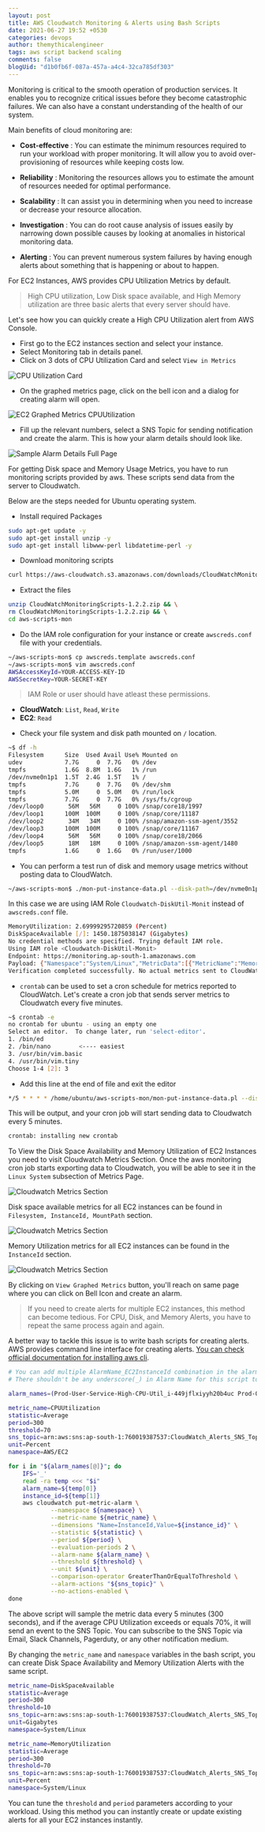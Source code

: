 ```yaml
---
layout: post
title: AWS Cloudwatch Monitoring & Alerts using Bash Scripts
date: 2021-06-27 19:52 +0530
categories: devops
author: themythicalengineer
tags: aws script backend scaling
comments: false
blogUid: "d1b0fb6f-087a-457a-a4c4-32ca785df303"
---
```


Monitoring is critical to the smooth operation of production services.
It enables you to recognize critical issues before they become catastrophic failures.
We can also have a constant understanding of the health of our system.

Main benefits of cloud monitoring are:

* **Cost-effective** : You can estimate the minimum resources required to run your workload with proper monitoring. It will allow you to avoid over-provisioning of resources while keeping costs low. 

* **Reliability** : Monitoring the resources allows you to estimate the amount of resources needed for optimal performance.

* **Scalability** : It can assist you in determining when you need to increase or decrease your resource allocation.

* **Investigation** : You can do root cause analysis of issues easily by narrowing down possible causes by looking at anomalies in historical monitoring data.

* **Alerting** : You can prevent numerous system failures by having enough alerts about something that is happening or about to happen. 

For EC2 Instances, AWS provides CPU Utilization Metrics by default.

> High CPU utilization, Low Disk space available, and High Memory utilization are three basic alerts that every server should have. 

Let's see how you can quickly create a High CPU Utilization alert from AWS Console.
* First go to the EC2 instances section and select your instance. 
* Select Monitoring tab in details panel.
* Click on 3 dots of CPU Utilization Card and select `View in Metrics`

![CPU Utilization Card](/assets/images/setup-aws-cloudwatch-monitoring-and-alarms/ec2_instance_monitoring_tab.webp)

* On the graphed metrics page, click on the bell icon and a dialog for creating alarm will open.

![EC2 Graphed Metrics CPUUtilization](/assets/images/setup-aws-cloudwatch-monitoring-and-alarms/ec2_cpu_utilization_graphed.webp)

* Fill up the relevant numbers, select a SNS Topic for sending notification and create the alarm. This is how your alarm details should look like.

![Sample Alarm Details Full Page](/assets/images/setup-aws-cloudwatch-monitoring-and-alarms/cpu_util_alarm_full_page.webp)

For getting Disk space and Memory Usage Metrics, you have to run monitoring scripts provided by aws. These scripts send data from the server to Cloudwatch. 

Below are the steps needed for Ubuntu operating system.

* Install required Packages

```bash
sudo apt-get update -y
sudo apt-get install unzip -y
sudo apt-get install libwww-perl libdatetime-perl -y
```
* Download monitoring scripts

```bash
curl https://aws-cloudwatch.s3.amazonaws.com/downloads/CloudWatchMonitoringScripts-1.2.2.zip -O
```
* Extract the files

```bash
unzip CloudWatchMonitoringScripts-1.2.2.zip && \
rm CloudWatchMonitoringScripts-1.2.2.zip && \
cd aws-scripts-mon
```
* Do the IAM role configuration for your instance or create `awscreds.conf` file with your credentials.

```bash
~/aws-scripts-mon$ cp awscreds.template awscreds.conf
~/aws-scripts-mon$ vim awscreds.conf
AWSAccessKeyId=YOUR-ACCESS-KEY-ID
AWSSecretKey=YOUR-SECRET-KEY
```

> IAM Role or user should have atleast these permissions.
  - **CloudWatch**: `List`, `Read`, `Write`
  - **EC2**: `Read`

* Check your file system and disk path mounted on `/` location.

```bash
~$ df -h
Filesystem      Size  Used Avail Use% Mounted on
udev            7.7G     0  7.7G   0% /dev
tmpfs           1.6G  8.8M  1.6G   1% /run
/dev/nvme0n1p1  1.5T  2.4G  1.5T   1% /
tmpfs           7.7G     0  7.7G   0% /dev/shm
tmpfs           5.0M     0  5.0M   0% /run/lock
tmpfs           7.7G     0  7.7G   0% /sys/fs/cgroup
/dev/loop0       56M   56M     0 100% /snap/core18/1997
/dev/loop1      100M  100M     0 100% /snap/core/11187
/dev/loop2       34M   34M     0 100% /snap/amazon-ssm-agent/3552
/dev/loop3      100M  100M     0 100% /snap/core/11167
/dev/loop4       56M   56M     0 100% /snap/core18/2066
/dev/loop5       18M   18M     0 100% /snap/amazon-ssm-agent/1480
tmpfs           1.6G     0  1.6G   0% /run/user/1000
```

* You can perform a test run of disk and memory usage metrics without posting data to CloudWatch.

```bash
~/aws-scripts-mon$ ./mon-put-instance-data.pl --disk-path=/dev/nvme0n1p1 --disk-space-avail --memory-units=gigabytes --mem-util --verify --verbose
```

In this case we are using IAM Role `Cloudwatch-DiskUtil-Monit` instead of `awscreds.conf` file.

```bash
MemoryUtilization: 2.69999295720859 (Percent)
DiskSpaceAvailable [/]: 1450.1875038147 (Gigabytes)
No credential methods are specified. Trying default IAM role.
Using IAM role <Cloudwatch-DiskUtil-Monit>
Endpoint: https://monitoring.ap-south-1.amazonaws.com
Payload: {"Namespace":"System/Linux","MetricData":[{"MetricName":"MemoryUtilization","Unit":"Percent","Timestamp":1624457444,"Value":2.69999295720859,"Dimensions":[{"Name":"InstanceId","Value":"i-449jflxiyyh20b4uc"}]},{"Unit":"Gigabytes","Timestamp":1624457444,"MetricName":"DiskSpaceAvailable","Dimensions":[{"Name":"Filesystem","Value":"/dev/nvme0n1p1"},{"Name":"InstanceId","Value":"i-449jflxiyyh20b4uc"},{"Name":"MountPath","Value":"/"}],"Value":1450.1875038147}],"__type":"com.amazonaws.cloudwatch.v2010_08_01#PutMetricDataInput"}
Verification completed successfully. No actual metrics sent to CloudWatch.
```

* `crontab` can be used to set a cron schedule for metrics reported to CloudWatch.
Let's create a cron job that sends server metrics to Cloudwatch every five minutes.

```bash
~$ crontab -e
no crontab for ubuntu - using an empty one
Select an editor.  To change later, run 'select-editor'.
1. /bin/ed
2. /bin/nano        <---- easiest
3. /usr/bin/vim.basic
4. /usr/bin/vim.tiny
Choose 1-4 [2]: 3
```

* Add this line at the end of file and exit the editor

```bash
*/5 * * * * /home/ubuntu/aws-scripts-mon/mon-put-instance-data.pl --disk-path=/dev/nvme0n1p1 --disk-space-avail --memory-units=gigabytes --mem-util
```

This will be output, and your cron job will start sending data to Cloudwatch every 5 minutes.
```bash
crontab: installing new crontab
```

To View the Disk Space Availability and Memory Utilization of EC2 Instances you need to visit Cloudwatch Metrics Section.
Once the aws monitoring cron job starts exporting data to Cloudwatch, you will be able to see it in the `Linux System` subsection of Metrics Page.

![Cloudwatch Metrics Section](/assets/images/setup-aws-cloudwatch-monitoring-and-alarms/cloudwatch_all_metrics_page.webp)

Disk space available metrics for all EC2 instances can be found in `Filesystem, InstanceId, MountPath` section.

![Cloudwatch Metrics Section](/assets/images/setup-aws-cloudwatch-monitoring-and-alarms/cloudwatch_disk_space_available.webp)

Memory Utilization metrics for all EC2 instances can be found in the `InstanceId` section. 

![Cloudwatch Metrics Section](/assets/images/setup-aws-cloudwatch-monitoring-and-alarms/cloudwatch_memory_utilization.webp)

By clicking on `View Graphed Metrics` button, you'll reach on same page where you can click on Bell Icon and create an alarm. 
> If you need to create alerts for multiple EC2 instances, this method can become tedious. For CPU, Disk, and Memory Alerts, you have to repeat the same process again and again.

A better way to tackle this issue is to write bash scripts for creating alerts. AWS provides command line interface for creating alerts. [You can check official documentation for installing aws cli](https://docs.aws.amazon.com/cli/latest/userguide/cli-chap-install.html).

```bash
# You can add multiple AlarmName_EC2InstanceId combination in the alarm_names array
# There shouldn't be any underscore(_) in Alarm Name for this script to work

alarm_names=(Prod-User-Service-High-CPU-Util_i-449jflxiyyh20b4uc Prod-Order-Service-CPU-Util_i-638ctig47aftl2k49)

metric_name=CPUUtilization
statistic=Average
period=300
threshold=70
sns_topic=arn:aws:sns:ap-south-1:760019387537:CloudWatch_Alerts_SNS_Topic
unit=Percent
namespace=AWS/EC2

for i in "${alarm_names[@]}"; do
    IFS='_'
    read -ra temp <<< "$i"
    alarm_name=${temp[0]}
    instance_id=${temp[1]}
    aws cloudwatch put-metric-alarm \
            --namespace ${namespace} \
            --metric-name ${metric_name} \
            --dimensions "Name=InstanceId,Value=${instance_id}" \
            --statistic ${statistic} \
            --period ${period} \
            --evaluation-periods 2 \
            --alarm-name ${alarm_name} \
            --threshold ${threshold} \
            --unit ${unit} \
            --comparison-operator GreaterThanOrEqualToThreshold \
            --alarm-actions "${sns_topic}" \
            --no-actions-enabled \
done
```

The above script will sample the metric data every 5 minutes (300 seconds), and if the average CPU Utilization exceeds or equals 70%, it will send an event to the SNS Topic.
You can subscribe to the SNS Topic via Email, Slack Channels, Pagerduty, or any other notification medium. 

By changing the `metric_name` and `namespace` variables in the bash script, you can create Disk Space Availability and Memory Utilization Alerts with the same script. 

```bash
metric_name=DiskSpaceAvailable
statistic=Average
period=300
threshold=10
sns_topic=arn:aws:sns:ap-south-1:760019387537:CloudWatch_Alerts_SNS_Topic
unit=Gigabytes
namespace=System/Linux
```

```bash
metric_name=MemoryUtilization
statistic=Average
period=300
threshold=70
sns_topic=arn:aws:sns:ap-south-1:760019387537:CloudWatch_Alerts_SNS_Topic
unit=Percent
namespace=System/Linux
```

You can tune the `threshold` and `period` parameters according to your workload. Using this method you can instantly create or update existing alerts for all your EC2 instances instantly.


